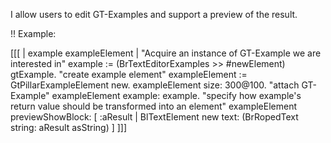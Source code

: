 I allow users to edit GT-Examples and support a preview of the result.

!! Example:

[[[
	| example exampleElement |
	"Acquire an instance of GT-Example we are interested in"
	example := (BrTextEditorExamples >> #newElement) gtExample.
	"create example element"
	exampleElement := GtPillarExampleElement new.
	exampleElement size: 300@100.
	"attach GT-Example"
	exampleElement example: example.
	"specify how example's return value should be transformed into an element"
	exampleElement previewShowBlock: [ :aResult | BlTextElement new text: (BrRopedText string: aResult asString) ]
]]]